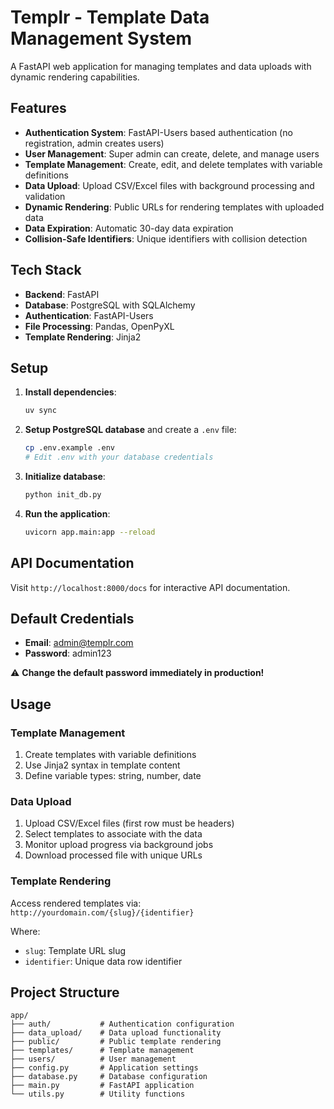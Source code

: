 # Templr - Template Data Management System

A FastAPI web application for managing templates and data uploads with dynamic rendering capabilities.

## Features

- **Authentication System**: FastAPI-Users based authentication (no registration, admin creates users)
- **User Management**: Super admin can create, delete, and manage users
- **Template Management**: Create, edit, and delete templates with variable definitions
- **Data Upload**: Upload CSV/Excel files with background processing and validation
- **Dynamic Rendering**: Public URLs for rendering templates with uploaded data
- **Data Expiration**: Automatic 30-day data expiration
- **Collision-Safe Identifiers**: Unique identifiers with collision detection

## Tech Stack

- **Backend**: FastAPI
- **Database**: PostgreSQL with SQLAlchemy
- **Authentication**: FastAPI-Users
- **File Processing**: Pandas, OpenPyXL
- **Template Rendering**: Jinja2

## Setup

1. **Install dependencies**:

   ```bash
   uv sync
   ```

2. **Setup PostgreSQL database** and create a `.env` file:

   ```bash
   cp .env.example .env
   # Edit .env with your database credentials
   ```

3. **Initialize database**:

   ```bash
   python init_db.py
   ```

4. **Run the application**:
   ```bash
   uvicorn app.main:app --reload
   ```

## API Documentation

Visit `http://localhost:8000/docs` for interactive API documentation.

## Default Credentials

- **Email**: admin@templr.com
- **Password**: admin123

⚠️ **Change the default password immediately in production!**

## Usage

### Template Management

1. Create templates with variable definitions
2. Use Jinja2 syntax in template content
3. Define variable types: string, number, date

### Data Upload

1. Upload CSV/Excel files (first row must be headers)
2. Select templates to associate with the data
3. Monitor upload progress via background jobs
4. Download processed file with unique URLs

### Template Rendering

Access rendered templates via: `http://yourdomain.com/{slug}/{identifier}`

Where:

- `slug`: Template URL slug
- `identifier`: Unique data row identifier

## Project Structure

```
app/
├── auth/           # Authentication configuration
├── data_upload/    # Data upload functionality
├── public/         # Public template rendering
├── templates/      # Template management
├── users/          # User management
├── config.py       # Application settings
├── database.py     # Database configuration
├── main.py         # FastAPI application
└── utils.py        # Utility functions
```
